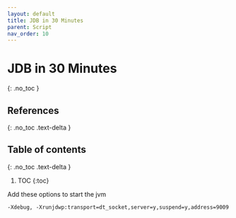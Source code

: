 ```yaml
---
layout: default
title: JDB in 30 Minutes
parent: Script
nav_order: 10
---
```


# JDB in 30 Minutes
{: .no_toc }

## References
{: .no_toc .text-delta }



## Table of contents
{: .no_toc .text-delta }

1. TOC
{:toc}

Add these options to start the jvm

```
-Xdebug, -Xrunjdwp:transport=dt_socket,server=y,suspend=y,address=9009
```

